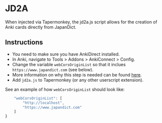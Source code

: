 # JD2A

When injected via Tapermonkey, the jd2a.js script allows for the creation of Anki cards directly from JapanDict.

## Instructions

- You need to make sure you have AnkiDirect installed.
- In Anki, navigate to Tools > Addons > AnkiConnect > Config.
- Change the variable `webCorsOriginList` so that it inclues `https://www.japandict.com` (see below).
- More information on why this step is needed can be found [here](https://www.zylstra.org/blog/2021/02/cors-error-connecting-to-anki-or-how-to-stop-and-think-first/).
- Add `jd2a.js` to Tapermonkey (or any other userscript extension).

See an example of how `webCorsOriginList` should look like:

```javascript
    "webCorsOriginList": [
        "http://localhost",
        "https://www.japandict.com"
    ]
}
```
